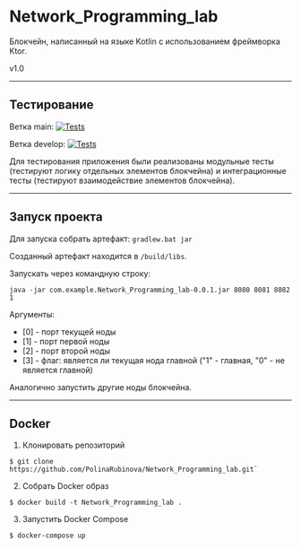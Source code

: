 # Network_Programming_lab
Блокчейн, написанный на языке Kotlin с использованием фреймворка Ktor.

v1.0

---

## Тестирование
Ветка main: [![Tests](https://github.com/PolinaRubinova/Network_Programming_lab/actions/workflows/gradle-tests.yml/badge.svg?branch=main)](https://github.com/PolinaRubinova/Network_Programming_lab/actions/workflows/gradle-tests.yml)

Ветка develop: [![Tests](https://github.com/PolinaRubinova/Network_Programming_lab/actions/workflows/gradle-tests.yml/badge.svg?branch=dev)](https://github.com/PolinaRubinova/Network_Programming_lab/actions/workflows/gradle-tests.yml)

Для тестирования приложения были реализованы модульные тесты (тестируют логику отдельных элементов блокчейна) и интеграционные тесты (тестируют взаимодействие элементов блокчейна).

---

## Запуск проекта
Для запуска собрать артефакт: `gradlew.bat jar`

Созданный артефакт находится в `/build/libs`.

Запускать через командную строку:
``` console
java -jar com.example.Network_Programming_lab-0.0.1.jar 8080 8081 8082 1
```
Аргументы:
* [0] - порт текущей ноды
* [1] - порт первой ноды
* [2] - порт второй ноды
* [3] - флаг: является ли текущая нода главной ("1" - главная, "0" - не является главной)

Аналогично запустить другие ноды блокчейна.

---

## Docker
1. Клонировать репозиторий
``` console
$ git clone https://github.com/PolinaRubinova/Network_Programming_lab.git`
```

2. Собрать Docker образ
```console
$ docker build -t Network_Programming_lab .
```

3. Запустить Docker Compose
```console
$ docker-compose up
```